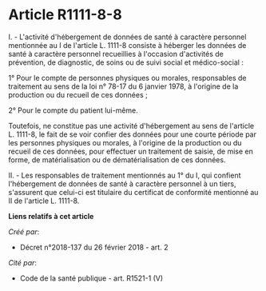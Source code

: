 # Article R1111-8-8

I. - L'activité d'hébergement de données de santé à caractère personnel mentionnée au I de l'article L. 1111-8 consiste à
héberger les données de santé à caractère personnel recueillies à l'occasion d'activités de prévention, de diagnostic, de
soins ou de suivi social et médico-social :

1° Pour le compte de personnes physiques ou morales, responsables de traitement au sens de la loi n° 78-17 du 6 janvier 1978,
à l'origine de la production ou du recueil de ces données ;

2° Pour le compte du patient lui-même.

Toutefois, ne constitue pas une activité d'hébergement au sens de l'article L. 1111-8, le fait de se voir confier des données
pour une courte période par les personnes physiques ou morales, à l'origine de la production ou du recueil de ces données,
pour effectuer un traitement de saisie, de mise en forme, de matérialisation ou de dématérialisation de ces données.

II. - Les responsables de traitement mentionnés au 1° du I, qui confient l'hébergement de données de santé à caractère
personnel à un tiers, s'assurent que celui-ci est titulaire du certificat de conformité mentionné au II de l'article L.
1111-8.

**Liens relatifs à cet article**

_Créé par_:

  - Décret n°2018-137 du 26 février 2018 - art. 2

_Cité par_:

  - Code de la santé publique - art. R1521-1 (V)
